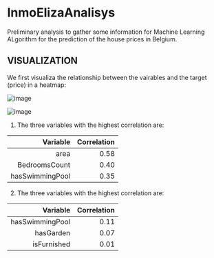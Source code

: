 # InmoElizaAnalisys
Preliminary analysis to gather some information for Machine Learning ALgorithm for the prediction of the house prices in Belgium.

## VISUALIZATION

We first visualiza the relationship between the vairables and the target (price) in a heatmap:

![image](https://user-images.githubusercontent.com/34608190/125638935-403bc716-3d60-403c-a5ac-d9978d8cd006.png)


![image](https://user-images.githubusercontent.com/34608190/125637458-5f5710e2-fd83-4f99-940d-abb642339011.png)


1. The three variables with the highest correlation are:

  | Variable         | Correlation |
  |---------------:|------:|
  |area            | 0.58  |
  |BedroomsCount   | 0.40  |
  |hasSwimmingPool | 0.35  |


2. The three variables with the highest correlation are:
 
  | Variable         | Correlation |
  |---------------:|------:|
  |hasSwimmingPool | 0.11  |
  |hasGarden       | 0.07  |
  |isFurnished     | 0.01  |

